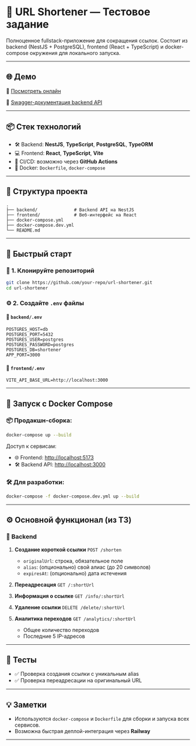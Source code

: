 # 🔗 URL Shortener — Тестовое задание

Полноценное fullstack-приложение для сокращения ссылок. Состоит из backend (NestJS + PostgreSQL), frontend (React + TypeScript) и docker-compose окружения для локального запуска.

---

## 🌐 Демо

🚀 [Посмотреть онлайн](https://shorten-url-frontend-production.up.railway.app/)

📑 [Swagger-документация backend API](https://shortner-back-production.up.railway.app/api#/)

---

## 📦 Стек технологий

* 🛠️ Backend: **NestJS**, **TypeScript**, **PostgreSQL**, **TypeORM**
* 💻 Frontend: **React**, **TypeScript**, **Vite**
* 🔁 CI/CD: возможно через **GitHub Actions**
* 🐳 Docker: `Dockerfile`, `docker-compose`

---

## 📂 Структура проекта

```
.
├── backend/              # Backend API на NestJS
├── frontend/             # Веб-интерфейс на React
├── docker-compose.yml
├── docker-compose.dev.yml
└── README.md
```

---

## 🚀 Быстрый старт

### 🔽 1. Клонируйте репозиторий

```bash
git clone https://github.com/your-repo/url-shortener.git
cd url-shortener
```

### ⚙️ 2. Создайте `.env` файлы

#### 📁 `backend/.env`

```env
POSTGRES_HOST=db
POSTGRES_PORT=5432
POSTGRES_USER=postgres
POSTGRES_PASSWORD=postgres
POSTGRES_DB=shortener
APP_PORT=3000
```

#### 📁 `frontend/.env`

```env
VITE_API_BASE_URL=http://localhost:3000
```

---

## 🐳 Запуск с Docker Compose

### 📦 Продакшн-сборка:

```bash
docker-compose up --build
```

Доступ к сервисам:

* 🌐 Frontend: [http://localhost:5173](http://localhost:5173)
* 🛠️ Backend API: [http://localhost:3000](http://localhost:3000)

### 🛠️ Для разработки:

```bash
docker-compose -f docker-compose.dev.yml up --build
```

---

## ⚙️ Основной функционал (из ТЗ)

### 📡 Backend

1. **Создание короткой ссылки**
   `POST /shorten`

   * `originalUrl`: строка, обязательное поле
   * `alias`: (опционально) свой алиас (до 20 символов)
   * `expiresAt`: (опционально) дата истечения

2. **Переадресация**
   `GET /:shortUrl`

3. **Информация о ссылке**
   `GET /info/:shortUrl`

4. **Удаление ссылки**
   `DELETE /delete/:shortUrl`

5. **Аналитика переходов**
   `GET /analytics/:shortUrl`

   * Общее количество переходов
   * Последние 5 IP-адресов

---

## 🧪 Тесты

* ✅ Проверка создания ссылки с уникальным alias
* ✅ Проверка переадресации на оригинальный URL

---

## 💡 Заметки

* Используются `docker-compose` и `Dockerfile` для сборки и запуска всех сервисов.
* Возможна быстрая деплой-интеграция через **Railway**

---
